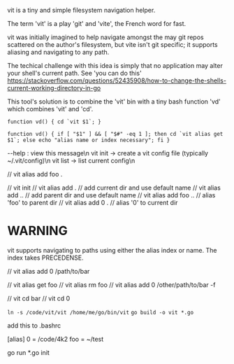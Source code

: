 vit is a tiny and simple filesystem navigation helper.

The term 'vit' is a play 'git' and 'vite', the French word for fast.

vit was initially imagined to help navigate amongst the may git repos scattered on the author's filesystem, but vite isn't git specific; it supports aliasing and navigating to any path.

The techical challenge with this idea is simply that no application may alter your shell's current path.
See 'you can do this' https://stackoverflow.com/questions/52435908/how-to-change-the-shells-current-working-directory-in-go

This tool's solution is to combine the 'vit' bin with a tiny bash function 'vd' which combines 'vit' and 'cd'.

```
function vd() { cd `vit $1`; }

function vd() { if [ "$1" ] && [ "$#" -eq 1 ]; then cd `vit alias get $1`; else echo "alias name or index necessary"; fi }

```

--help : view this message\n
vit init -> create a vit config file (typically ~/.vit/config)\n
vit list -> list current config\n

// vit alias add foo .

// vit init
// vit alias add . // add current dir and use default name
// vit alias add .. // add parent dir and use default name
// vit alias add foo .. // alias 'foo' to parent dir
// vit alias add 0 . // alias '0' to current dir

# WARNING

vit supports navigating to paths using either the alias index or name. The index takes PRECEDENSE.

// vit alias add 0 /path/to/bar

// vit alias get foo
// vit alias rm foo
// vit alias add 0 /other/path/to/bar -f

// vit cd bar
// vit cd 0

`ln -s /code/vit/vit /home/me/go/bin/vit`
`go build -o vit *.go`

add this to .bashrc

[alias]
0 = /code/4k2
foo = ~/test

go run \*.go init

